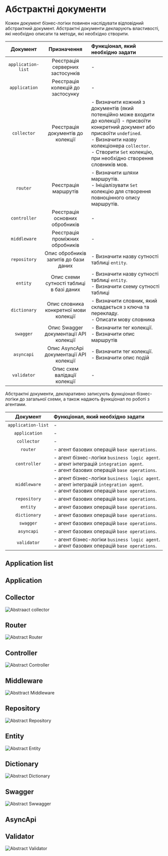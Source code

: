 # Абстрактні документи

Кожен документ бізнес-логіки повинен наслідувати відповідний абстрактний документ. Абстрактні документи декларують властивості, які необхідно описати та методи, які необхідно створити. 

| Документ | Призначення | Функціонал, який необхідно задати |
| :------: | :---------: | :--------------- |
| `application-list` | Реєстрація серверних застосунків | - |
| `application` | Реєстрація колекцій до застосунку | - |
| `collector` | Реєстрація документів до колекції | - Визначити кожний з документів (який потенційно може входити до колекції) - присвоїти конкретний документ або присвоїти `undefined`. <br/> - Визначити назву колекціонера `collector`. <br/> - Створити `Set` колекцію, при необхідно створення словників мов. |
| `router` | Реєстрація маршрутів | - Визначити шляхи маршрутів. <br/> - Ініціалізувати `Set` колекцію для створення повноцінного опису маршрутів. |
| `controller` | Реєстрація основних обробників | - |
| `middleware` | Реєстрація проміжних обробників | - |
| `repository` | Опис обробників запитів до бази даних | - Визначити назву сутності таблиці `entity`. |
| `entity` | Опис схеми сутності таблиці в базі даних | - Визначити назву сутності таблиці `entity`. <br/> - Визначити схему сутності таблиці |
| `dictionary` | Опис словника конкретної мови колекції | - Визначити словник, який складається з ключа та перекладу. <br/> - Описати мову словника |
| `swagger` | Опис Swagger документації API колекції | - Визначити тег колекції. <br/> - Визначити опис маршрутів |
| `asyncapi` | Опис AsyncApi документації API колекції | - Визначити тег колекції. <br/> - Визначити опис подій |
| `validator` | Опис схем валідації колекції | - |

Абстрактні документи, декларативно записують функціонал бізнес-логіки до загальної схеми, а також надають функціонал по роботі з агентами.

| Документ | Функціонал, який необхідно задати |
| :------: | :--------------- |
| `application-list` | - |
| `application` | - |
| `collector` | - |
| `router` | - агент базових операцій `base operations`. |
| `controller` | - агент бізнес-логіки `business logic agent`. <br/> - агент інтеграцій `integration agent`. <br/> - агент базових операцій `base operations`. |
| `middleware` | - агент бізнес-логіки `business logic agent`. <br/> - агент інтеграцій `integration agent`. <br/> - агент базових операцій `base operations`. |
| `repository` | - агент базових операцій `base operations`. |
| `entity` | - агент базових операцій `base operations`. |
| `dictionary` | - агент базових операцій `base operations`. |
| `swagger` | - агент базових операцій `base operations`. |
| `asyncapi` | - агент базових операцій `base operations`. |
| `validator` | - агент бізнес-логіки `business logic agent`. <br/> - агент базових операцій `base operations`. |

## Application list

## Application

## Collector 

![Abstraact collector](./diagrams/AbstractDocuments/AbstractCollector.png)

## Router

![Abstract Router](./diagrams/AbstractDocuments/AbstractRouter.png)

## Controller

![Abstract Controller](./diagrams/AbstractDocuments/AbstractController.png)

## Middleware

![Absttract Middleware](./diagrams/AbstractDocuments/AbstractMiddleware.png)

## Repository

![Abstract Repository](./diagrams/AbstractDocuments/AbstractRepository.png)

## Entity

![Abstract Entity](./diagrams/AbstractDocuments/AbstractEntity.png)

## Dictionary

![Abstract Dictionary](./diagrams/AbstractDocuments/AbstractDictionary.png)

## Swagger

![Abstract Swwagger](./diagrams/AbstractDocuments/AbstractSwagger.png)

## AsyncApi

## Validator

![Abstract Validator](./diagrams/AbstractDocuments/AbstractValidator.png)
